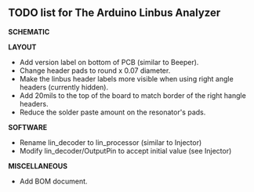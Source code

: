 TODO list for The Arduino Linbus Analyzer
-----------------------------------------

**SCHEMATIC**

**LAYOUT**
* Add version label on bottom of PCB (similar to Beeper).
* Change header pads to round x 0.07 diameter.
* Make the linbus header labels more visible when using right angle headers (currently hidden).
* Add 20mils to the top of the board to match border of the right hangle headers.
* Reduce the solder paste amount on the resonator's pads.

**SOFTWARE**
* Rename lin_decoder to lin_processor (similar to Injector)
* Modify lin_decoder/OutputPin to accept initial value (see Injector)

**MISCELLANEOUS**
* Add BOM document.




